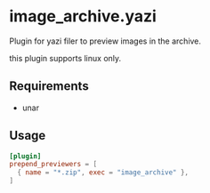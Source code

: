 # image_archive.yazi 

Plugin for yazi filer to preview images in the archive.

this plugin supports linux only.

## Requirements
- unar

## Usage

```toml
[plugin]
prepend_previewers = [
  { name = "*.zip", exec = "image_archive" },
]
```
